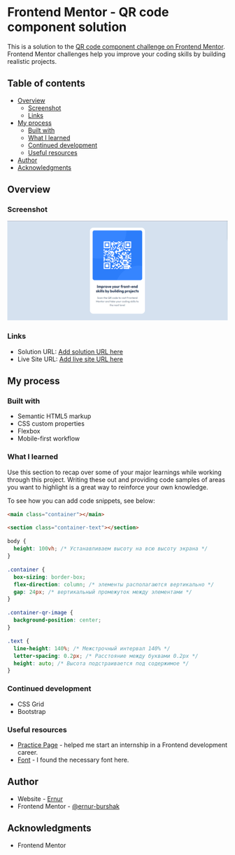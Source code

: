 # Frontend Mentor - QR code component solution

This is a solution to the [QR code component challenge on Frontend Mentor](https://www.frontendmentor.io/challenges/qr-code-component-iux_sIO_H). Frontend Mentor challenges help you improve your coding skills by building realistic projects.

## Table of contents

- [Overview](#overview)
  - [Screenshot](#screenshot)
  - [Links](#links)
- [My process](#my-process)
  - [Built with](#built-with)
  - [What I learned](#what-i-learned)
  - [Continued development](#continued-development)
  - [Useful resources](#useful-resources)
- [Author](#author)
- [Acknowledgments](#acknowledgments)

## Overview

### Screenshot

![](./images/image.png)

### Links

- Solution URL: [Add solution URL here](https://github.com/ernur-burshak/qr-code-component/tree/main)
- Live Site URL: [Add live site URL here](https://ernur-burshak.github.io/qr-code-component/)

## My process

### Built with

- Semantic HTML5 markup
- CSS custom properties
- Flexbox
- Mobile-first workflow

### What I learned

Use this section to recap over some of your major learnings while working through this project. Writing these out and providing code samples of areas you want to highlight is a great way to reinforce your own knowledge.

To see how you can add code snippets, see below:

```html
<main class="container"></main>
```

```html
<section class="container-text"></section>
```

```css
body {
  height: 100vh; /* Устанавливаем высоту на всю высоту экрана */
}
```

```css
.container {
  box-sizing: border-box;
  flex-direction: column; /* элементы располагаются вертикально */
  gap: 24px; /* вертикальный промежуток между элементами */
}
```

```css
.container-qr-image {
  background-position: center;
}
```

```css
.text {
  line-height: 140%; /* Межстрочный интервал 140% */
  letter-spacing: 0.2px; /* Расстояние между буквами 0.2px */
  height: auto; /* Высота подстраивается под содержимое */
}
```

### Continued development

- CSS Grid
- Bootstrap

### Useful resources

- [Practice Page](https://www.frontendmentor.io/) - helped me start an internship in a Frontend development career.
- [Font](https://fonts.googleapis.com/css2?family=Outfit:wght@400;700&display=swap) - I found the necessary font here.

## Author

- Website - [Ernur](https://ernur-burshak.github.io/qr-code-component/)
- Frontend Mentor - [@ernur-burshak](https://www.frontendmentor.io/profile/ernur-burshak)

## Acknowledgments

- Frontend Mentor

